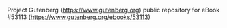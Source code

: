 Project Gutenberg (https://www.gutenberg.org) public repository for
eBook #53113 (https://www.gutenberg.org/ebooks/53113)

